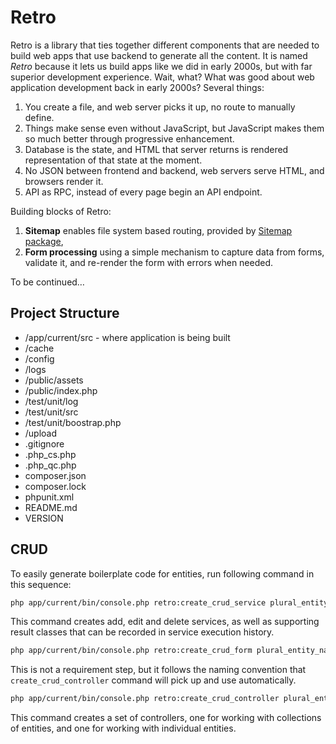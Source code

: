 # Retro

Retro is a library that ties together different components that are needed to build web apps that use backend to generate all the content. It is named *Retro* because it lets us build apps like we did in early 2000s, but with far superior development experience. Wait, what? What was good about web application development back in early 2000s? Several things:

1. You create a file, and web server picks it up, no route to manually define.
2. Things make sense even without JavaScript, but JavaScript makes them so much better through progressive enhancement.
3. Database is the state, and HTML that server returns is rendered representation of that state at the moment.
4. No JSON between frontend and backend, web servers serve HTML, and browsers render it.
5. API as RPC, instead of every page begin an API endpoint.

Building blocks of Retro:

1. **Sitemap** enables file system based routing, provided by [Sitemap package](https://github.com/activecollab/sitemap),
1. **Form processing** using a simple mechanism to capture data from forms, validate it, and re-render the form with errors when needed.

To be continued…

## Project Structure

* /app/current/src - where application is being built
* /cache
* /config
* /logs
* /public/assets
* /public/index.php
* /test/unit/log
* /test/unit/src
* /test/unit/boostrap.php
* /upload
* .gitignore
* .php_cs.php
* .php_qc.php
* composer.json
* composer.lock
* phpunit.xml
* README.md
* VERSION

## CRUD

To easily generate boilerplate code for entities, run following command in this sequence:

```bash
php app/current/bin/console.php retro:create_crud_service plural_entity_name BundleName
```

This command creates add, edit and delete services, as well as supporting result classes that can be recorded in service execution history.

```bash
php app/current/bin/console.php retro:create_crud_form plural_entity_name BundleName
```

This is not a requirement step, but it follows the naming convention that `create_crud_controller` command will pick up and use automatically.

```bash
php app/current/bin/console.php retro:create_crud_controller plural_entity_name BundleName
```

This command creates a set of controllers, one for working with collections of entities, and one for working with individual entities.
